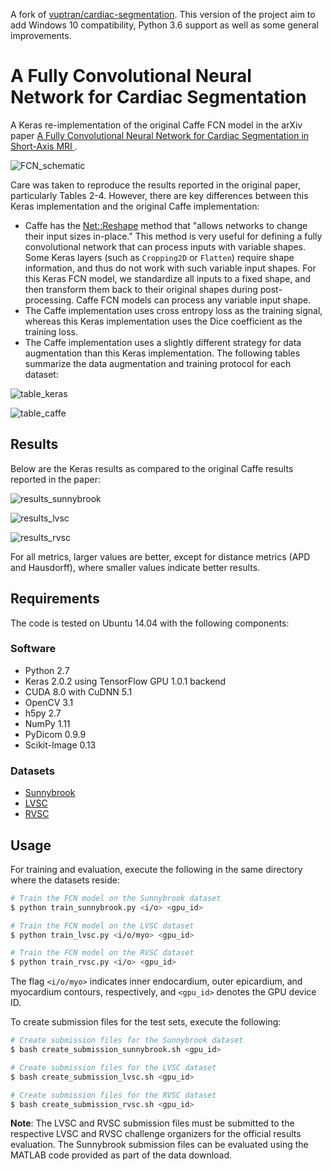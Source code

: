 A fork of [vuptran/cardiac-segmentation](https://github.com/vuptran/cardiac-segmentation). This version of the project aim to add Windows 10 compatibility, Python 3.6 support as well as some general improvements.

# A Fully Convolutional Neural Network for Cardiac Segmentation

A Keras re-implementation of the original Caffe FCN model in the arXiv paper [A Fully Convolutional Neural Network for Cardiac Segmentation in Short-Axis MRI
](https://arxiv.org/abs/1604.00494).

![FCN_schematic](graphics/FCN_schematic.png?raw=true)

Care was taken to reproduce the results reported in the original paper, particularly Tables 2-4. However, there are key differences between this Keras implementation and the original Caffe implementation:

* Caffe has the [Net::Reshape](https://github.com/BVLC/caffe/pull/594) method that "allows networks to change their input sizes in-place." This method is very useful for defining a fully convolutional network that can process inputs with variable shapes. Some Keras layers (such as `Cropping2D` or `Flatten`) require shape information, and thus do not work with such variable input shapes. For this Keras FCN model, we standardize all inputs to a fixed shape, and then transform them back to their original shapes during post-processing. Caffe FCN models can process any variable input shape.
* The Caffe implementation uses cross entropy loss as the training signal, whereas this Keras implementation uses the Dice coefficient as the training loss.
* The Caffe implementation uses a slightly different strategy for data augmentation than this Keras implementation. The following tables summarize the data augmentation and training protocol for each dataset:

![table_keras](graphics/table_keras.png?raw=true)

![table_caffe](graphics/table_caffe.png?raw=true)

## Results

Below are the Keras results as compared to the original Caffe results reported in the paper:

![results_sunnybrook](graphics/results_sunnybrook.png?raw=true)

![results_lvsc](graphics/results_lvsc.png?raw=true)

![results_rvsc](graphics/results_rvsc.png?raw=true)

For all metrics, larger values are better, except for distance metrics (APD and Hausdorff), where smaller values indicate better results.

## Requirements
The code is tested on Ubuntu 14.04 with the following components:

### Software

* Python 2.7
* Keras 2.0.2 using TensorFlow GPU 1.0.1 backend
* CUDA 8.0 with CuDNN 5.1
* OpenCV 3.1
* h5py 2.7
* NumPy 1.11
* PyDicom 0.9.9
* Scikit-Image 0.13

### Datasets

* [Sunnybrook](http://smial.sri.utoronto.ca/LV_Challenge/Downloads.html)
* [LVSC](http://www.cardiacatlas.org/challenges/lv-segmentation-challenge/)
* [RVSC](http://www.litislab.fr/?projet=1rvsc)

## Usage
For training and evaluation, execute the following in the same directory where the datasets reside:

```bash
# Train the FCN model on the Sunnybrook dataset
$ python train_sunnybrook.py <i/o> <gpu_id>

# Train the FCN model on the LVSC dataset
$ python train_lvsc.py <i/o/myo> <gpu_id>

# Train the FCN model on the RVSC dataset
$ python train_rvsc.py <i/o> <gpu_id>
```

The flag `<i/o/myo>` indicates inner endocardium, outer epicardium, and myocardium contours, respectively, and `<gpu_id>` denotes the GPU device ID.

To create submission files for the test sets, execute the following:

```bash
# Create submission files for the Sunnybrook dataset
$ bash create_submission_sunnybrook.sh <gpu_id>

# Create submission files for the LVSC dataset
$ bash create_submission_lvsc.sh <gpu_id>

# Create submission files for the RVSC dataset
$ bash create_submission_rvsc.sh <gpu_id>
```

**Note**: The LVSC and RVSC submission files must be submitted to the respective LVSC and RVSC challenge organizers for the official results evaluation. The Sunnybrook submission files can be evaluated using the MATLAB code provided as part of the data download.
